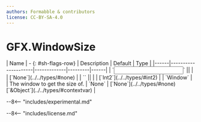 ```yaml
---
authors: Formabble & contributors
license: CC-BY-SA-4.0
---
```



# GFX.WindowSize

<div class="sh-parameters" markdown="1">
| Name | - {: #sh-flags-row} | Description | Default | Type |
|------|---------------------|-------------|---------|------|
| `<input>` || | | [`None`](../../types/#none) |
| `<output>` || | | [`Int2`](../../types/#int2) |
| `Window` |  | The window to get the size of. | `None` | [`None`](../../types/#none)[`&Object`](../../types/#contextvar) |

</div>

--8<-- "includes/experimental.md"



--8<-- "includes/license.md"

